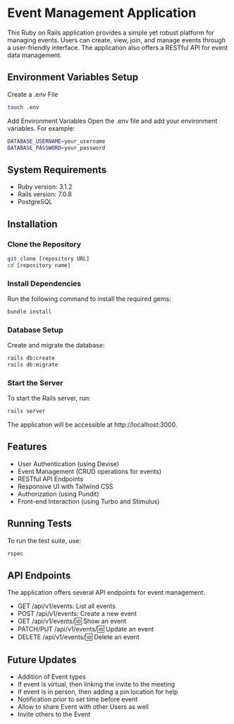 # Event Management Application

This Ruby on Rails application provides a simple yet robust platform for managing events. Users can create, view, join, and manage events through a user-friendly interface. The application also offers a RESTful API for event data management.

## Environment Variables Setup

Create a .env File

```bash
touch .env
```

Add Environment Variables
Open the .env file and add your environment variables. For example:

```bash
DATABASE_USERNAME=your_username
DATABASE_PASSWORD=your_password
```

## System Requirements

- Ruby version: 3.1.2
- Rails version: 7.0.8
- PostgreSQL

## Installation

### Clone the Repository

```bash
git clone [repository URL]
cd [repository name]
```

### Install Dependencies

Run the following command to install the required gems:

```bash
bundle install
```

### Database Setup

Create and migrate the database:

```bash
rails db:create
rails db:migrate
```

### Start the Server

To start the Rails server, run:

```bash
rails server
```

The application will be accessible at http://localhost:3000.

## Features

- User Authentication (using Devise)
- Event Management (CRUD operations for events)
- RESTful API Endpoints
- Responsive UI with Tailwind CSS
- Authorization (using Pundit)
- Front-end Interaction (using Turbo and Stimulus)

## Running Tests

To run the test suite, use:

```bash
rspec
```

## API Endpoints

The application offers several API endpoints for event management:

- GET /api/v1/events: List all events
- POST /api/v1/events: Create a new event
- GET /api/v1/events/:id: Show an event
- PATCH/PUT /api/v1/events/:id: Update an event
- DELETE /api/v1/events/:id: Delete an event

## Future Updates

- Addition of Event types
- If event is virtual, then linking the invite to the meeting
- If event is in person, then adding a pin location for help
- Notification prior to set time before event
- Allow to share Event with other Users as well
- Invite others to the Event
